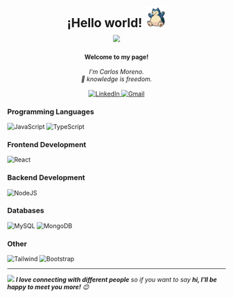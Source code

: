 <h1 align="center">
  ¡Hello world! <img src="https://raw.githubusercontent.com/angeldavidhf/angeldavidhf/main/sprites/snorlax.gif" width="48px" alt="👋"><br>
  <img src="https://komarev.com/ghpvc/?username=angeldavidhf&color=f2cc60"/>
</h1>

<p align="center">
    <b>Welcome to my page!</b><br><br>
    <i>
        I'm Carlos Moreno.<br>
        🌱 knowledge is freedom.<br>
    </i><br>
    <a href="https://www.linkedin.com/in/carlos-moreno-942745235?utm_source=share&utm_campaign=share_via&utm_content=profile&utm_medium=android_app">
        <img src="https://img.shields.io/badge/LinkedIn-0077B5?style=for-the-badge&logo=linkedin&logoColor=white" alt="LinkedIn">
    </a>
    <a href="mailto:carlosfmoreno.pt@gmail.com">
        <img src="https://img.shields.io/badge/Gmail-D14836?style=for-the-badge&logo=gmail&logoColor=white" alt="Gmail">
    </a>
   
</p>

### Programming Languages
![JavaScript](https://img.shields.io/badge/javascript-%23323330.svg?style=for-the-badge&logo=javascript&logoColor=%23F7DF1E)
![TypeScript](https://img.shields.io/badge/typescript-%23007ACC.svg?style=for-the-badge&logo=typescript&logoColor=white)

### Frontend Development
![React](https://img.shields.io/badge/react-%2320232a.svg?style=for-the-badge&logo=react&logoColor=%2361DAFB)

### Backend Development
![NodeJS](https://img.shields.io/badge/node.js-6DA55F?style=for-the-badge&logo=node.js&logoColor=white)

### Databases
![MySQL](https://img.shields.io/badge/mysql-%2300f.svg?style=for-the-badge&logo=mysql&logoColor=white)
![MongoDB](https://img.shields.io/badge/MongoDB-%234ea94b.svg?style=for-the-badge&logo=mongodb&logoColor=white)

### Other
![Tailwind](https://img.shields.io/badge/Tailwind%20%20-8A2BE2)
![Bootstrap](https://img.shields.io/badge/Bootstrap%20%20-8A2BE1)

---

<img src="https://media.giphy.com/media/LnQjpWaON8nhr21vNW/giphy.gif" width="60"> <em><b>I love connecting with different people</b> so if you want to say <b>hi, I'll be happy to meet you more!</b> 😊</em>
